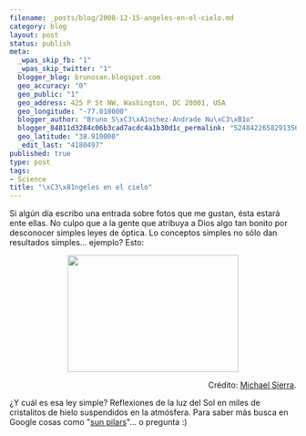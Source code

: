 ```yaml
--- 
filename: _posts/blog/2008-12-15-angeles-en-el-cielo.md
category: blog
layout: post
status: publish
meta: 
  _wpas_skip_fb: "1"
  _wpas_skip_twitter: "1"
  blogger_blog: brunosan.blogspot.com
  geo_accuracy: "0"
  geo_public: "1"
  geo_address: 425 P St NW, Washington, DC 20001, USA
  geo_longitude: "-77.018000"
  blogger_author: "Bruno S\xC3\xA1nchez-Andrade Nu\xC3\xB1o"
  blogger_84811d3284c06b3cad7acdc4a1b30d1c_permalink: "5248422658291356330"
  geo_latitude: "38.910000"
  _edit_last: "4180497"
published: true
type: post
tags: 
- Science
title: "\xC3\x81ngeles en el cielo"
---
```

Si algún día escribo una entrada sobre fotos que me gustan, ésta estará ente ellas.
No culpo que a la gente que atribuya a Dios algo tan bonito por desconocer simples leyes de óptica.
Lo conceptos simples no sólo dan resultados simples... ejemplo? Esto:
<p style="text-align:center;"><a href="http://nasonurb.files.wordpress.com/2008/12/columna_solar_sierra.jpg"><img class="aligncenter" src="http://nasonurb.files.wordpress.com/2008/12/columna_solar_sierra.jpg?w=300" border="0" alt="" width="300" height="205" /></a></p>
<p style="text-align:right;">Crédito: <a href="http://www.atoptics.co.uk/halo/pilpic19.htm">Michael Sierra</a>.</p>
¿Y cuál es esa ley simple? Reflexiones de la luz del Sol en miles de cristalitos de hielo suspendidos en la atmósfera. Para saber más busca en Google cosas como "<a href="http://en.wikipedia.org/wiki/Light_pillar">sun pilars</a>"... o pregunta :)
